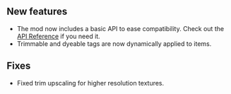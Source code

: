 ## New features
- The mod now includes a basic API to ease compatibility. Check out the [API Reference](https://github.com/kikugie/elytra-trims/wiki/Elytra-Trims-API-reference) if you need it.
- Trimmable and dyeable tags are now dynamically applied to items.

## Fixes
- Fixed trim upscaling for higher resolution textures.